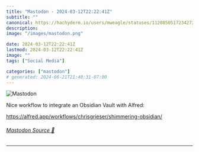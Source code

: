 ```yaml
---
title: "Mastodon - 2024-03-12T22:22:41Z"
subtitle: ""
canonical: https://hachyderm.io/users/mweagle/statuses/112085051723427287
description:
image: "/images/mastodon.png"

date: 2024-03-12T22:22:41Z
lastmod: 2024-03-12T22:22:41Z
image: ""
tags: ["Social Media"]

categories: ["mastodon"]
# generated: 2024-06-21T21:40:31-07:00
---
```

![Mastodon](/images/mastodon.png)

<p>Nice workflow to integrate an Obsidian Vault with Alfred: </p><p><a href="https://alfred.app/workflows/chrisgrieser/shimmering-obsidian/" target="_blank" rel="nofollow noopener noreferrer" translate="no"><span class="invisible">https://</span><span class="ellipsis">alfred.app/workflows/chrisgrie</span><span class="invisible">ser/shimmering-obsidian/</span></a></p>


###### [Mastodon Source 🐘](https://hachyderm.io/@mweagle/112085051723427287)

___
